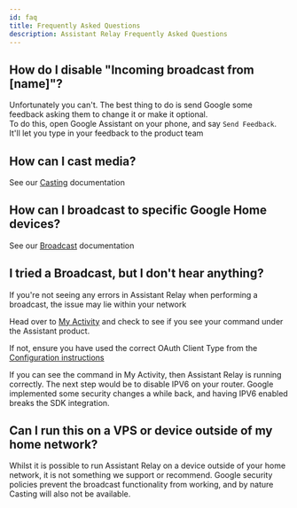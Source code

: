 ```yaml
---
id: faq
title: Frequently Asked Questions
description: Assistant Relay Frequently Asked Questions
---
```


## How do I disable "Incoming broadcast from [name]"?
Unfortunately you can't.  The best thing to do is send Google some feedback asking them to change it or make it optional.  
To do this, open Google Assistant on your phone, and say `Send Feedback`.  It'll let you type in your feedback to the product team

## How can I cast media?
See our [Casting](../cast/casting) documentation

## How can I broadcast to specific Google Home devices?
See our [Broadcast](../assistant/broadcast.mdx#broadcast-to-device) documentation

## I tried a Broadcast, but I don't hear anything?

If you're not seeing any errors in Assistant Relay when performing a broadcast, the issue may lie within your network

Head over to [My Activity](https://myactivity.google.com/myactivity) and check to see if you see your command under the 
Assistant product.

If not, ensure you have used the correct OAuth Client Type from the [Configuration instructions](../getting-started/configuration)

If you can see the command in My Activity, then Assistant Relay is running correctly.  The next step would be to disable
IPV6 on your router.  Google implemented some security changes a while back, and having IPV6 enabled breaks the SDK integration.

## Can I run this on a VPS or device outside of my home network?
Whilst it is possible to run Assistant Relay on a device outside of your home network, it is not something we support or 
recommend.  Google security policies prevent the broadcast functionality from working, and by nature Casting will also not
be available.
